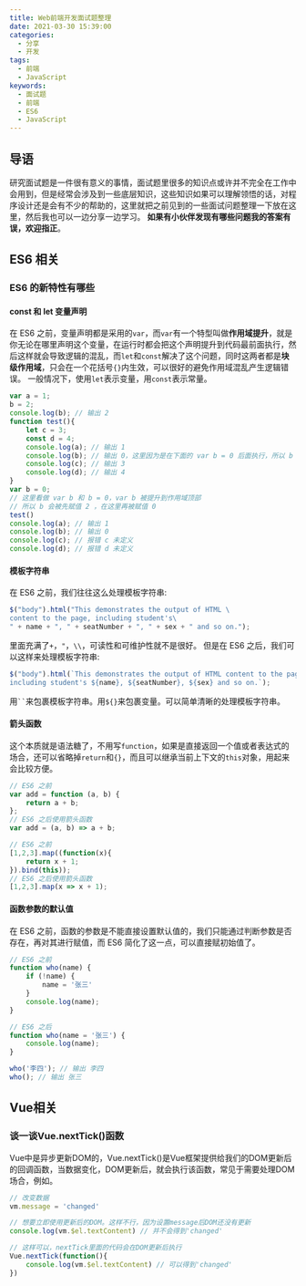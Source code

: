 ```yaml
---
title: Web前端开发面试题整理
date: 2021-03-30 15:39:00
categories: 
  - 分享
  - 开发
tags:
  - 前端
  - JavaScript
keywords: 
  - 面试题
  - 前端
  - ES6
  - JavaScript
---
```


## 导语
研究面试题是一件很有意义的事情，面试题里很多的知识点或许并不完全在工作中会用到，但是经常会涉及到一些底层知识，这些知识如果可以理解领悟的话，对程序设计还是会有不少的帮助的，这里就把之前见到的一些面试问题整理一下放在这里，然后我也可以一边分享一边学习。
**如果有小伙伴发现有哪些问题我的答案有误，欢迎指正**。



## ES6 相关
### ES6 的新特性有哪些

#### const 和 let 变量声明

在 ES6 之前，变量声明都是采用的`var`，而`var`有一个特型叫做**作用域提升**，就是你无论在哪里声明这个变量，在运行时都会把这个声明提升到代码最前面执行，然后这样就会导致逻辑的混乱，而`let`和`const`解决了这个问题，同时这两者都是**块级作用域**，只会在一个花括号`{}`内生效，可以很好的避免作用域混乱产生逻辑错误。
一般情况下，使用`let`表示变量，用`const`表示常量。

```javascript
var a = 1;
b = 2;
console.log(b); // 输出 2
function test(){
	let c = 3;
	const d = 4;
	console.log(a); // 输出 1
	console.log(b); // 输出 0，这里因为是在下面的 var b = 0 后面执行，所以 b 被赋值 0
	console.log(c); // 输出 3
	console.log(d); // 输出 4
}
var b = 0;
// 这里看做 var b 和 b = 0，var b 被提升到作用域顶部
// 所以 b 会被先赋值 2 ，在这里再被赋值 0
test()
console.log(a); // 输出 1
console.log(b); // 输出 0
console.log(c); // 报错 c 未定义
console.log(d); // 报错 d 未定义
```

#### 模板字符串
在 ES6 之前，我们往往这么处理模板字符串:

```javascript
$("body").html("This demonstrates the output of HTML \
content to the page, including student's\
" + name + ", " + seatNumber + ", " + sex + " and so on.");
```

里面充满了`+`，`"`，`\\`，可读性和可维护性就不是很好。
但是在 ES6 之后，我们可以这样来处理模板字符串:

```javascript
$("body").html(`This demonstrates the output of HTML content to the page, 
including student's ${name}, ${seatNumber}, ${sex} and so on.`);
```

<p>用<code>``</code>来包裹模板字符串。用<code>${}</code>来包裹变量。可以简单清晰的处理模板字符串。</p>

#### 箭头函数
这个本质就是语法糖了，不用写`function`，如果是直接返回一个值或者表达式的场合，还可以省略掉`return`和`{}`，而且可以继承当前上下文的`this`对象，用起来会比较方便。

```javascript
// ES6 之前
var add = function (a, b) {
    return a + b;
};
// ES6 之后使用箭头函数
var add = (a, b) => a + b;

// ES6 之前
[1,2,3].map((function(x){
    return x + 1;
}).bind(this));
// ES6 之后使用箭头函数
[1,2,3].map(x => x + 1);
```

#### 函数参数的默认值

在 ES6 之前，函数的参数是不能直接设置默认值的，我们只能通过判断参数是否存在，再对其进行赋值，而 ES6 简化了这一点，可以直接赋初始值了。

```javascript
// ES6 之前
function who(name) {
    if (!name) {
        name = '张三'
    }
    console.log(name);
}

// ES6 之后
function who(name = '张三') {
    console.log(name);
}

who('李四'); // 输出 李四
who(); // 输出 张三
```

## Vue相关
### 谈一谈Vue.nextTick()函数
Vue中是异步更新DOM的，Vue.nextTick()是Vue框架提供给我们的DOM更新后的回调函数，当数据变化，DOM更新后，就会执行该函数，常见于需要处理DOM场合，例如。
```javascript
// 改变数据
vm.message = 'changed'

// 想要立即使用更新后的DOM。这样不行，因为设置message后DOM还没有更新
console.log(vm.$el.textContent) // 并不会得到'changed'

// 这样可以，nextTick里面的代码会在DOM更新后执行
Vue.nextTick(function(){
    console.log(vm.$el.textContent) // 可以得到'changed'
})
```